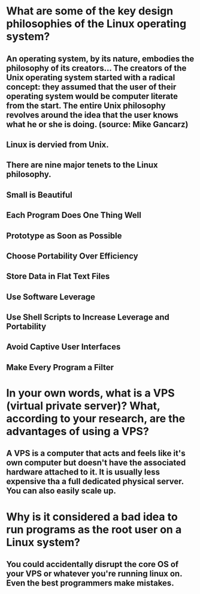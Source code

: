 # What are some of the key design philosophies of the Linux operating system?

## An operating system, by its nature, embodies the philosophy of its creators... The creators of the Unix operating system started with a radical concept: they assumed that the user of their operating system would be computer literate from the start. The entire Unix philosophy revolves around the idea that the user knows what he or she is doing. (source: Mike Gancarz)

## Linux is dervied from Unix.

## There are nine major tenets to the Linux philosophy.

## Small is Beautiful
## Each Program Does One Thing Well
## Prototype as Soon as Possible
## Choose Portability Over Efficiency
## Store Data in Flat Text Files
## Use Software Leverage
## Use Shell Scripts to Increase Leverage and Portability
## Avoid Captive User Interfaces
## Make Every Program a Filter

# In your own words, what is a VPS (virtual private server)? What, according to your research, are the advantages of using a VPS?

## A VPS is a computer that acts and feels like it's own computer but doesn't have the associated hardware attached to it. It is usually less expensive tha a full dedicated physical server. You can also easily scale up.

# Why is it considered a bad idea to run programs as the root user on a Linux system?

## You could accidentally disrupt the core OS of your VPS or whatever you're running linux on. Even the best programmers make mistakes.

